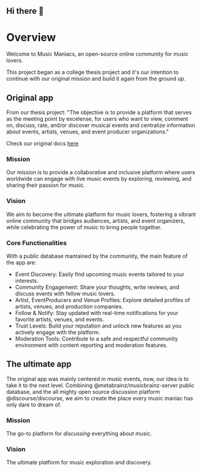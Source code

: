 ## Hi there 👋

<!--

**Here are some ideas to get you started:**

🙋‍♀️ A short introduction - what is your organization all about?
🌈 Contribution guidelines - how can the community get involved?
👩‍💻 Useful resources - where can the community find your docs? Is there anything else the community should know?
🍿 Fun facts - what does your team eat for breakfast?
🧙 Remember, you can do mighty things with the power of [Markdown](https://docs.github.com/github/writing-on-github/getting-started-with-writing-and-formatting-on-github/basic-writing-and-formatting-syntax)
-->


# Overview

Welcome to Music Maniacs, an open-source online community for music lovers.

This project began as a college thesis project and it's our intention to continue with our original mission and build it again from the ground up.

## Original app

From our thesis project: "The objective is to provide a platform that serves as the meeting point by excelense, for users who want to view, comment on, discuss, rate, and/or discover musical events and centralize information about events, artists, venues, and event producer organizations."

Check our original docs [here](/thesis/README.md)

### Mission
Our mission is to provide a collaborative and inclusive platform where users worldwide can engage with live music events by exploring, reviewing, and sharing their passion for music.

### Vision
We aim to become the ultimate platform for music lovers, fostering a vibrant online community that bridges audiences, artists, and event organizers, while celebrating the power of music to bring people together.

### Core Functionalities

With a public database mantained by the community, the main feature of the app are:
- Event Discovery: Easily find upcoming music events tailored to your interests.
- Community Engagement: Share your thoughts, write reviews, and discuss events with fellow music lovers.
- Artist, EventProducers and Venue Profiles: Explore detailed profiles of artists, venues, and production companies.
- Follow & Notify: Stay updated with real-time notifications for your favorite artists, venues, and events.
- Trust Levels: Build your reputation and unlock new features as you actively engage with the platform.
- Moderation Tools: Contribute to a safe and respectful community environment with content reporting and moderation features.

## The ultimate app

The original app was mainly centered in music events, now, our idea is to take it to the next level. Combining @metabrainz/musicbrainz-server public database, and the all mighty open source discussion platform @discourse/discourse, we aim to create the place every music maniac has only dare to dream of.


### Mission

The go-to platform for *discussing* everything about music.

### Vision

The ultimate platform for music exploration and discovery.

